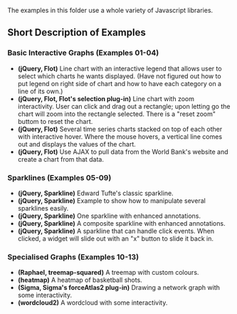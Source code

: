 The examples in this folder use a whole variety of Javascript libraries.

## Short Description of Examples  

### Basic Interactive Graphs (Examples 01-04)

- **(jQuery, Flot)** Line chart with an interactive legend that allows user to select which charts he wants displayed. (Have not figured out how to put legend on right side of chart and how to have each category on a line of its own.)
- **(jQuery, Flot, Flot's selection plug-in)** Line chart with zoom interactivity. User can click and drag out a rectangle; upon letting go the chart will zoom into the rectangle selected. There is a "reset zoom" buttom to reset the chart.
- **(jQuery, Flot)** Several time series charts stacked on top of each other with interactive hover. Where the mouse hovers, a vertical line comes out and displays the values of the chart.
- **(jQuery, Flot)** Use AJAX to pull data from the World Bank's website and create a chart from that data.

### Sparklines (Examples 05-09)

- **(jQuery, Sparkline)** Edward Tufte's classic sparkline.
- **(jQuery, Sparkline)** Example to show how to manipulate several sparklines easily.
- **(jQuery, Sparkline)** One sparkline with enhanced annotations.
- **(jQuery, Sparkline)** A composite sparkline with enhanced annotations.
- **(jQuery, Sparkline)** A sparkline that can handle click events. When clicked, a widget will slide out with an "x" button to slide it back in.

### Specialised Graphs (Examples 10-13)  

- **(Raphael, treemap-squared)** A treemap with custom colours.
- **(heatmap)** A heatmap of basketball shots.
- **(Sigma, Sigma's forceAtlas2 plug-in)** Drawing a network graph with some interactivity.
- **(wordcloud2)** A wordcloud with some interactivity.